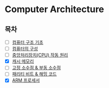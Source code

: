 # Computer Architecture

## 목차

* [ ] [컴퓨터 구조 기초](./computer-architecture/computer_basic.md)
* [ ] [컴퓨터의 구성](./computer-architecture/computer_components.md)
* [ ] [중앙처리장치(CPU) 작동 원리](./computer-architecture/cpu_operation.md)
* [X] [캐시 메모리](https://github.com/shunnnl/cs-study/blob/main/computer-architecture/cache-memory.md)
* [ ] [고정 소수점 & 부동 소수점](./computer-architecture/fixed_vs_floating_point.md)
* [ ] [패리티 비트 & 해밍 코드](./computer-architecture/parity_and_hamming.md)
* [x] [ARM 프로세서](https://github.com/shunnnl/cs-study/blob/main/computer-architecture/arm-processor.md)
